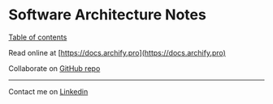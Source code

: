 # Software Architecture Notes

[Table of contents](SUMMARY.md)

Read online at [https://docs.archify.pro](https://docs.archify.pro)

Collaborate on [GitHub repo](https://github.com/jelnur/archify-gitbook)

***

Contact me on [Linkedin](https://www.linkedin.com/in/elnurjabarov)
